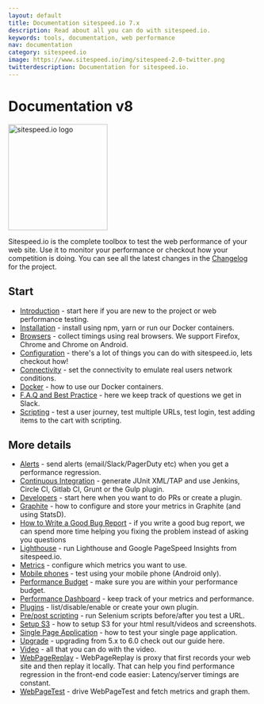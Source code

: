 ```yaml
---
layout: default
title: Documentation sitespeed.io 7.x
description: Read about all you can do with sitespeed.io.
keywords: tools, documentation, web performance
nav: documentation
category: sitespeed.io
image: https://www.sitespeed.io/img/sitespeed-2.0-twitter.png
twitterdescription: Documentation for sitespeed.io.
---
```


# Documentation v8

<img src="{{site.baseurl}}/img/logos/sitespeed.io.png" class="pull-right img-big" alt="sitespeed.io logo" width="200" height="214">

Sitespeed.io is the complete toolbox to test the web performance of your web site. Use it to monitor your performance or checkout how your competition is doing. You can see all the latest changes in the [Changelog](https://github.com/sitespeedio/sitespeed.io/blob/master/CHANGELOG.md) for the project.

## Start
 * [Introduction](introduction/) - start here if you are new to the project or web performance testing.
 * [Installation](installation/) - install using npm, yarn or run our Docker containers.
 * [Browsers](browsers/) - collect timings using real browsers. We support Firefox, Chrome and Chrome on Android.
 * [Configuration](configuration/) - there's a lot of things you can do with sitespeed.io, lets checkout how!
 * [Connectivity](connectivity/) - set the connectivity to emulate real users network conditions.
 * [Docker](docker/) - how to use our Docker containers.
 * [F.A.Q and Best Practice](best-practice/) - here we keep track of questions we get in Slack.
 * [Scripting](scripting/) - test a user journey, test multiple URLs, test login, test adding items to the cart with scripting.

## More details
 * [Alerts](alerts/) - send alerts (email/Slack/PagerDuty etc) when you get a performance regression.
 * [Continuous Integration](continuous-integration/) - generate JUnit XML/TAP and use Jenkins, Circle CI, Gitlab CI,  Grunt or the Gulp plugin.
 * [Developers](developers/) - start here when you want to do PRs or create a plugin.
 * [Graphite](graphite/) - how to configure and store your metrics in Graphite (and using StatsD).
 * [How to Write a Good Bug Report](bug-report/) - if you write a good bug report, we can spend more time helping you fixing the problem instead of asking you questions
 * [Lighthouse](lighthouse/) - run Lighthouse and Google PageSpeed Insights from sitespeed.io.
 * [Metrics](metrics/) - configure which metrics you want to use.
 * [Mobile phones](mobile-phones/) - test using your mobile phone (Android only).
 * [Performance Budget](performance-budget/) - make sure you are within your performance budget.
 * [Performance Dashboard](performance-dashboard/) - keep track of your metrics and performance.
 * [Plugins](plugins/) - list/disable/enable or create your own plugin.
 * [Pre/post scripting](prepostscript/) - run Selenium scripts before/after you test a URL.
 * [Setup S3](s3/) - how to setup S3 for your html result/videos and screenshots.
 * [Single Page Application](spa/) - how to test your single page application.
 * [Upgrade](upgrade/) - upgrading from 5.x to 6.0 check out our guide here.
 * [Video](video/) - all that you can do with the video.
 * [WebPageReplay](webpagereplay/) - WebPageReplay is proxy that first records your web site and then replay it locally. That can help you find performance regression in the front-end code easier: Latency/server timings are constant.
 * [WebPageTest](webpagetest/) - drive WebPageTest and fetch metrics and graph them.

